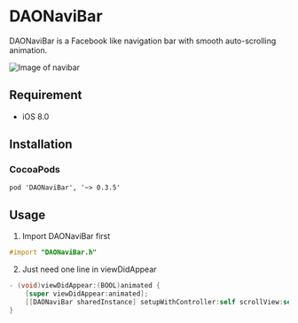 # DAONaviBar
DAONaviBar is a Facebook like navigation bar with smooth auto-scrolling animation.

![Image of navibar](https://media.giphy.com/media/aMkjGZk8fA8HC/giphy.gif)
## Requirement ##
- iOS 8.0

## Installation ##
### CocoaPods ###
```
pod 'DAONaviBar', '~> 0.3.5'
```

## Usage ##
1. Import DAONaviBar first
```objective-c
#import "DAONaviBar.h"
```

2. Just need one line in viewDidAppear
```objective-c
- (void)viewDidAppear:(BOOL)animated {
    [super viewDidAppear:animated];
    [[DAONaviBar sharedInstance] setupWithController:self scrollView:self.scrollViewToTrack];
}
```
